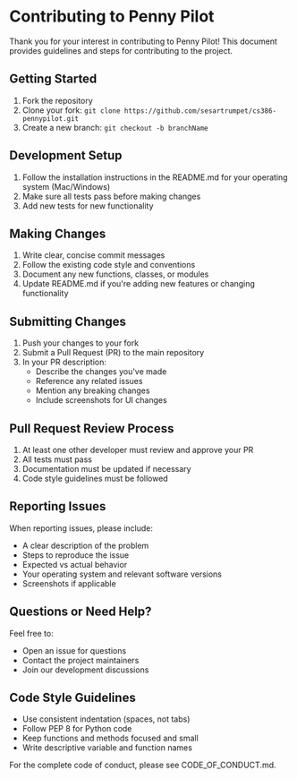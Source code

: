 # Contributing to Penny Pilot

Thank you for your interest in contributing to Penny Pilot! This document provides guidelines and steps for contributing to the project.

## Getting Started

1. Fork the repository
2. Clone your fork: `git clone https://github.com/sesartrumpet/cs386-pennypilot.git`
3. Create a new branch: `git checkout -b branchName`

## Development Setup

1. Follow the installation instructions in the README.md for your operating system (Mac/Windows)
2. Make sure all tests pass before making changes
3. Add new tests for new functionality

## Making Changes

1. Write clear, concise commit messages
2. Follow the existing code style and conventions
3. Document any new functions, classes, or modules
4. Update README.md if you're adding new features or changing functionality

## Submitting Changes

1. Push your changes to your fork
2. Submit a Pull Request (PR) to the main repository
3. In your PR description:
   - Describe the changes you've made
   - Reference any related issues
   - Mention any breaking changes
   - Include screenshots for UI changes

## Pull Request Review Process

1. At least one other developer must review and approve your PR
2. All tests must pass
3. Documentation must be updated if necessary
4. Code style guidelines must be followed

## Reporting Issues

When reporting issues, please include:
- A clear description of the problem
- Steps to reproduce the issue
- Expected vs actual behavior
- Your operating system and relevant software versions
- Screenshots if applicable

## Questions or Need Help?

Feel free to:
- Open an issue for questions
- Contact the project maintainers
- Join our development discussions

## Code Style Guidelines

- Use consistent indentation (spaces, not tabs)
- Follow PEP 8 for Python code
- Keep functions and methods focused and small
- Write descriptive variable and function names

For the complete code of conduct, please see CODE_OF_CONDUCT.md.